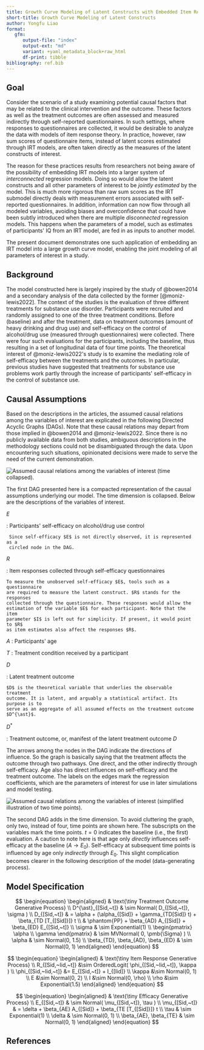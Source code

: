```yaml
---
title: Growth Curve Modeling of Latent Constructs with Embedded Item Response Submodels
short-title: Growth Curve Modeling of Latent Constructs
author: Yongfu Liao
format: 
   gfm:
      output-file: "index"
      output-ext: "md"
      variant: +yaml_metadata_block+raw_html
      df-print: tibble
bibliography: ref.bib
---
```


<!--
```{r setup, include=FALSE}
knitr::opts_chunk$set(
	message = FALSE,
	warning = FALSE,
	#results = 'hold',
	out.width = "100%",
	fig.align = 'center',
	comment = "",
	fig.dim = c(10, 5.5),
   dev='svglite',
   dev.args = list(bg = "transparent"),
   NULL
)
```
-->

Goal
-----

Consider the scenario of a study examining potential causal factors that may be
related to the clinical intervention and the outcome. These factors as well as
the treatment outcomes are often assessed and measured indirectly through
self-reported questionnaires. In such settings, where responses to
questionnaires are collected, it would be desirable to analyze the data with
models of item response theory. In practice, however, raw sum scores of
questionnaire items, instead of latent scores estimated through IRT models, are
often taken directly as the measures of the latent constructs of interest.

The reason for these practices results from researchers not being aware of the
possibility of embedding IRT models into a larger system of _interconnected_
regression models. Doing so would allow the latent constructs and all other
parameters of interest to be *jointly estimated* by the model. This is much more
rigorous than raw sum scores as the IRT submodel directly deals with
measurement errors associated with self-reported questionnaires. In addition,
information can now flow through all modeled variables, avoiding biases and
overconfidence that could have been subtly introduced when there are multiple
_disconnected_ regression models. This happens when the parameters of a model,
such as estimates of participants' IQ from an IRT model, are fed in as inputs to
another model.

The present document demonstrates one such application of embedding an IRT model
into a large growth curve model, enabling the joint modeling of all parameters
of interest in a study.


Background
----------

The model constructed here is largely inspired by the study of @bowen2014 and a
secondary analysis of the data collected by the former [@moniz-lewis2022]. The
context of the studies is the evaluation of three different treatments for
substance use disorder. Participants were recruited and randomly assigned to one
of the three treatment conditions. Before (baseline) and after the treatment,
data on treatment outcomes (amount of heavy drinking and drug use) and
self-efficacy on the control of alcohol/drug use (measured through
questionnaires) were collected. There were four such evaluations for the
participants, including the baseline, thus resulting in a set of longitudinal
data of four time points. The theoretical interest of @moniz-lewis2022\'s study
is to examine the mediating role of self-efficacy between the treatments and the
outcomes. In particular, previous studies have suggested that treatments for
substance use problems work partly through the increase of participants'
self-efficacy in the control of substance use.


Causal Assumptions
------------------

Based on the descriptions in the articles, the assumed causal relations among
the variables of interest are explicated in the following Directed Acyclic
Graphs (DAGs). Note that these causal relations may depart from those implied in
@bowen2014 and @moniz-lewis2022. Since there is no publicly available data from
both studies, ambiguous descriptions in the methodology sections could not be
disambiguated through the data. Upon encountering such situations, opinionated
decisions were made to serve the need of the current demonstration.

![Assumed causal relations among the variables of interest (time collapsed).](./dag)

The first DAG presented here is a compacted representation of the causal
assumptions underlying our model. The time dimension is collapsed. Below are the
descriptions of the variables of interest.

$E$

:    Participants' self-efficacy on alcohol/drug use control
      
     Since self-efficacy $E$ is not directly observed, it is represented as a
     circled node in the DAG.

$R$

:   Item responses collected through self-efficacy questionnaires

    To measure the unobserved self-efficacy $E$, tools such as a questionnaire
    are required to measure the latent construct. $R$ stands for the responses
    collected through the questionnaire. These responses would allow the
    estimation of the variable $E$ for each participant. Note that the item
    parameter $I$ is left out for simplicity. If present, it would point to $R$
    as item estimates also affect the responses $R$.

$A$
:   Participants' age

$T$
:   Treatment condition received by a participant

$D$

:   Latent treatment outcome 

    $D$ is the theoretical variable that underlies the observable treatment
    outcome. It is latent, and arguably a statistical artifact. Its purpose is to
    serve as an aggregate of all assumed effects on the treatment outcome
    $D^{\ast}$.

$D^{\ast}$

:   Treatment outcome, or, manifest of the latent treatment outcome $D$

The arrows among the nodes in the DAG indicate the directions of influence. So
the graph is basically saying that the treatment affects the outcome through two
pathways. One direct, and the other indirectly through self-efficacy. Age also
has direct influences on self-efficacy and the treatment outcome. The labels on
the edges mark the regression coefficients, which are the parameters of interest
for use in later simulations and model testing.

![Assumed causal relations among the variables of interest (simplified illustration of two time points).](./dag-longitudinal)

The second DAG adds in the time dimension. To avoid cluttering the graph, only
two, instead of four, time points are shown here. The subscripts on the
variables mark the time points. $t=0$ indicates the baseline (i.e., the first)
evaluation. A caution to note here is that age only *directly* influences
self-efficacy at the baseline ($A \rightarrow E_0$). Self-efficacy at subsequent
time points is influenced by age only *indirectly* through $E_0$. This slight
complication becomes clearer in the following description of the model
(data-generating process).


Model Specification
-------------------

$$
\begin{equation}
   \begin{aligned}
                                                     & \text{\tiny Treatment Outcome Generative Process} \\
      D^{\ast}_{[Sid,~t]}                            & \sim Normal( D_{[Sid,~t]}, \sigma )                       \\
      D_{[Sid,~t]}                                   & = \alpha + (\alpha_{[Sid]} + \gamma_{TD[Sid]} t) + \beta_{TD [T_{[Sid]}]} t \\
                                                     & \phantom{PP} + \beta_{AD} A_{[Sid]} + \beta_{ED} E_{[Sid,~t]} \\
      \sigma                                         & \sim Exponential(1) \\
      \begin{pmatrix} \alpha \\ \gamma \end{pmatrix} & \sim  MVNormal( 0, \pmb{\Sigma} ) \\
      \alpha                                         & \sim Normal(0, 1.5) \\
      \beta_{TD}, \beta_{AD}, \beta_{ED}             & \sim Normal(0, 1) 
   \end{aligned}
\end{equation}
$$

$$
\begin{equation}
   \begin{aligned}
                           & \text{\tiny Item Response Generative Process} \\
      R_{[Sid,~Iid,~t]}    &\sim OrderedLogit( \phi_{[Sid,~Iid,~t]}, \kappa )    \\
      \phi_{[Sid,~Iid,~t]} &= E_{[Sid,~t]} + I_{[Iid]}                        \\
      \kappa               &\sim Normal(0, 1)    \\
      E                    &\sim Normal(0, 2)         \\
      I                    &\sim Normal(0, \rho)      \\
      \rho                 &\sim Exponential(1.5)
   \end{aligned}
\end{equation}
$$

$$
\begin{equation}
   \begin{aligned}
                             & \text{\tiny Efficacy Generative Process} \\
      E_{[Sid,~t]}           & \sim Normal( \mu_{[Sid,~t]}, \tau )                   \\
      \mu_{[Sid,~t]}         & = \delta + \beta_{AE} A_{[Sid]}  + \beta_{TE [T_{[Sid]}]} t \\
      \tau                   & \sim Exponential(1)  \\
      \delta                 & \sim Normal(0, 1)  \\
      \beta_{AE}, \beta_{TE} & \sim Normal(0, 1)
   \end{aligned}
\end{equation}
$$


References
----------

